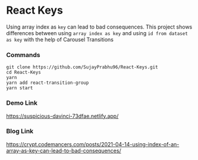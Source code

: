 # React Keys

Using array index as `key` can lead to bad consequences. This project shows differences between using `array index as key` and using `id from dataset as key` with the help of Carousel Transitions

### Commands

```
git clone https://github.com/SujayPrabhu96/React-Keys.git
cd React-Keys
yarn
yarn add react-transition-group
yarn start
```
### Demo Link
https://suspicious-davinci-73dfae.netlify.app/

### Blog Link
https://crypt.codemancers.com/posts/2021-04-14-using-index-of-an-array-as-key-can-lead-to-bad-consequences/
